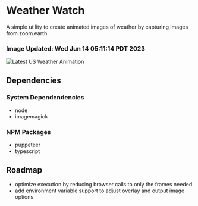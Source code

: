 # Weather Watch

A simple utility to create animated images of weather by capturing images from zoom.earth

### Image Updated: Wed Jun 14 05:11:14 PDT 2023

![Latest US Weather Animation](animations/2023-06-14.webp)

## Dependencies
### System Dependendencies
* node
* imagemagick
### NPM Packages
* puppeteer
* typescript

## Roadmap
* optimize execution by reducing browser calls to only the frames needed
* add environment variable support to adjust overlay and output image options
